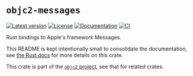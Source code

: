 # `objc2-messages`

[![Latest version](https://badgen.net/crates/v/objc2-messages)](https://crates.io/crates/objc2-messages)
[![License](https://badgen.net/badge/license/MIT/blue)](../LICENSE.txt)
[![Documentation](https://docs.rs/objc2-messages/badge.svg)](https://docs.rs/objc2-messages/)
[![CI](https://github.com/madsmtm/objc2/actions/workflows/ci.yml/badge.svg)](https://github.com/madsmtm/objc2/actions/workflows/ci.yml)

Rust bindings to Apple's framework Messages.

This README is kept intentionally small to consolidate the documentation, see
[the Rust docs](https://docs.rs/objc2-messages/) for more details on this crate.

This crate is part of the [`objc2` project](https://github.com/madsmtm/objc2),
see that for related crates.

